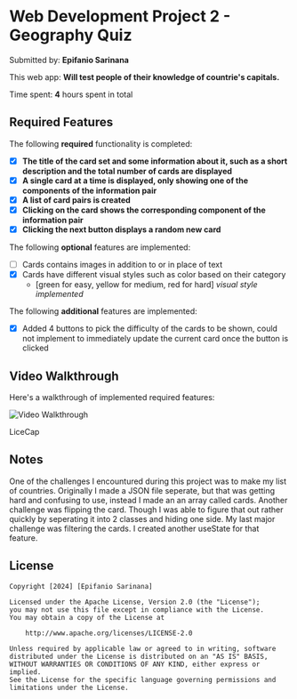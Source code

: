 # Web Development Project 2 - Geography Quiz

Submitted by: **Epifanio Sarinana**

This web app: **Will test people of their knowledge of countrie's capitals.**

Time spent: **4** hours spent in total

## Required Features

The following **required** functionality is completed:

- [x] **The title of the card set and some information about it, such as a short description and the total number of cards are displayed**
- [x] **A single card at a time is displayed, only showing one of the components of the information pair**
- [x] **A list of card pairs is created**
- [x] **Clicking on the card shows the corresponding component of the information pair**
- [x] **Clicking the next button displays a random new card**

The following **optional** features are implemented:

- [ ] Cards contains images in addition to or in place of text
- [x] Cards have different visual styles such as color based on their category
  - [green for easy, yellow for medium, red for hard] *visual style implemented*

The following **additional** features are implemented:

* [x] Added 4 buttons to pick the difficulty of the cards to be shown, could not implement to immediately update the current card once the button is clicked

## Video Walkthrough

Here's a walkthrough of implemented required features:

<img src='https://imgur.com/a/codepath-project-2-cards-vZwwUKh' title='Video Walkthrough' width='' alt='Video Walkthrough' />

<!-- Replace this with whatever GIF tool you used! -->
LiceCap
<!-- Recommended tools:
[Kap](https://getkap.co/) for macOS
[ScreenToGif](https://www.screentogif.com/) for Windows
[peek](https://github.com/phw/peek) for Linux. -->

## Notes

One of the challenges I encountured during this project was to make my list of countries. Originally I made a JSON file seperate,
but that was getting hard and confusing to use, instead I made an an array called cards. Another challenge was flipping the card. Though
I was able to figure that out rather quickly by seperating it into 2 classes and hiding one side. My last major challenge was filtering the cards.
I created another useState for that feature. 

## License

    Copyright [2024] [Epifanio Sarinana]

    Licensed under the Apache License, Version 2.0 (the "License");
    you may not use this file except in compliance with the License.
    You may obtain a copy of the License at

        http://www.apache.org/licenses/LICENSE-2.0

    Unless required by applicable law or agreed to in writing, software
    distributed under the License is distributed on an "AS IS" BASIS,
    WITHOUT WARRANTIES OR CONDITIONS OF ANY KIND, either express or implied.
    See the License for the specific language governing permissions and
    limitations under the License.